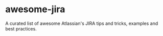 # awesome-jira
A curated list of awesome Atlassian's JIRA tips and tricks, examples and best practices.
